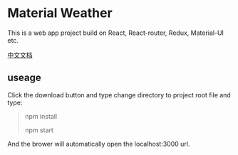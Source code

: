 # Material Weather 

This is a web app project build on React, React-router, Redux, Material-UI etc.

[中文文档](./https://github.com/kingliujiaxin/Material-weather/blob/master/README_DN.md)

## useage

Click the download button and type change directory to project root file and type:

>npm install
>
>npm start

And the brower will automatically open the localhost:3000 url.





